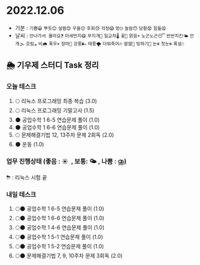 # 2022.12.06

- 기분 : `기쁨😁` `뿌듯😊` `설렘😍` `우울😔` `후회😓` `걱정😱` `멍🙄` `놀람😯` `당황😧` `힘듦😫`
- 날씨 : `안나가서 몰라요❓` `미세먼지😷` `무지개🌈` `일교차🌡️` `꽃🌸` `맑음☀️` `노곤노곤😴` `반반치킨🌤️` `안개🌫️` `흐림☁️` `비🌧️` `폭우☔` `장마🌊` `강풍🌬️` `태풍🌪️` `더워죽어🔥` `쌀쌀🥶` `빙하기🧊` `눈❄️` `첫눈❄️` `폭설☃️`

## 🌦️ 기우제 스터디 Task 정리

### 오늘 테스크

1. 🌕 리눅스 프로그래밍 최종 복습 (3.0)
2. 🌕 리눅스 프로그래밍 기말고사 (1.5)
3. 🌑 공업수학 1 6-5 연습문제 풀이 (1.0)
4. 🌑 공업수학 1 6-6 연습문제 풀이 (1.0)
5. 🌕 문제해결기법 12, 13주차 문제 2회독 (2.0)
6. 🌑 운동 (1.0)

### 업무 진행상태 (좋음 : ☀  , 보통: 🌤 , 나쁨 : ⛈)

⛈ : 리눅스 시험 끝

### 내일 테스크

1. 🌕🌑 공업수학 1 6-5 연습문제 풀이 (1.0)
2. 🌕🌑 공업수학 1 6-6 연습문제 풀이 (1.0)
3. 🌕🌑 공업수학 1 4-6 연습문제 풀이 (1.0)
4. 🌕🌑 공업수학 1 5-1 연습문제 풀이 (1.0)
5. 🌕🌑 공업수학 1 5-2 연습문제 풀이 (1.0)
6. 🌕🌑 문제해결기법 7, 9, 10주차 문제 3회독 (2.0)
